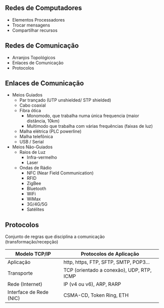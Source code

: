 ## Redes de Computadores

 - Elementos Processadores
 - Trocar mensagens
 - Compartilhar recursos

## Redes de Comunicação

- Arranjos Topológicos
- Enlaces de Comunicação
- Protocolos

## Enlaces de Comunicação

- Meios Guiados
	- Par trançado (UTP unshielded/ STP shielded)
	- Cabo coaxial
	- Fibra ótica 
		- Monomodo, que trabalha numa única frequencia (maior distância, 10km)
		- Multimodo que trabalha com várias frequências (faixas de luz)
	- Malha elétrica (PLC powerline)
	- Malha telefônica
	- USB / Serial
- Meios Não-Guiados
	- Raios de Luz
		- Infra-vermelho
		- Laser
	- Ondas de Rádio
		- NFC (Near Field Communication)
		- RFID
		- ZigBee
		- Bluetooth
		- WiFi
		- WiMax
		- 3G/4G/5G
		- Satélites

## Protocolos
Conjunto de regras que disciplina a comunicação (transformação/recepção)

| Modelo TCP/IP | Protocolos de Aplicação |
|--|--|
| Aplicação | http, https, FTP, SFTP, SMTP, POP3...
| Transporte | TCP (orientado a conexão), UDP, RTP, ICMP
| Rede (Internet) | IP (v4 ou v6), ARP, RARP
| Interface de Rede (NIC) | CSMA-CD, Token Ring, ETH
<!--stackedit_data:
eyJoaXN0b3J5IjpbLTE0NTUyNjUxMDIsMzUyNTg5MDE2XX0=
-->